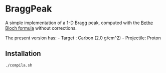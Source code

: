 # BraggPeak

A simple implementation of a 1-D Bragg peak, computed with the [Bethe Bloch formula](https://en.wikipedia.org/wiki/Bethe_formula) without corrections.

The present version has:
	- Target : Carbon (2.0 g/cm^2)
	- Projectile: Proton

## Installation
```
./compila.sh
```
